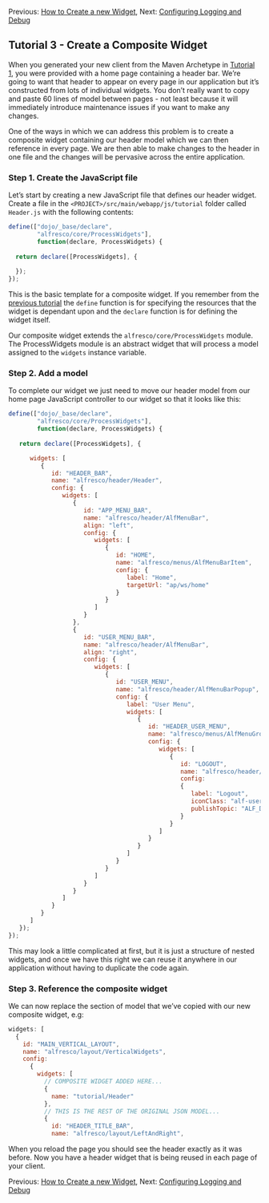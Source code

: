 Previous: [How to Create a new Widget](./Tutorial2.md),
Next: [Configuring Logging and Debug](./Tutorial4.md)

## Tutorial 3 - Create a Composite Widget

When you generated your new client from the Maven Archetype in [Tutorial 1](./Tutorial1.md), you were provided with a home page containing a header bar. We’re going to want that header to appear on every page in our application but it’s constructed from lots of individual widgets. You don’t really want to copy and paste 60 lines of model between pages - not least because it will immediately introduce maintenance issues if you want to make any changes.

One of the ways in which we can address this problem is to create a composite widget containing our header model which we can then reference in every page. We are then able to make changes to the header in one file and the changes will be pervasive across the entire application.

### Step 1. Create the JavaScript file
Let’s start by creating a new JavaScript file that defines our header widget. Create a file in the `<PROJECT>/src/main/webapp/js/tutorial` folder called `Header.js` with the following contents:

```JAVASCRIPT
define(["dojo/_base/declare",
        "alfresco/core/ProcessWidgets"], 
        function(declare, ProcessWidgets) {
   
  return declare([ProcessWidgets], {
      
  });
});
```

This is the basic template for a composite widget. If you remember from the [previous tutorial](./Tutorial2.md) the `define` function is for specifying the resources that the widget is dependant upon and the `declare` function is for defining the widget itself.

Our composite widget extends the `alfresco/core/ProcessWidgets` module. The ProcessWidgets module is an abstract widget that will process a model assigned to the `widgets` instance variable.

### Step 2. Add a model
To complete our widget we just need to move our header model from our home page JavaScript controller to our widget so that it looks like this:

```JAVASCRIPT
define(["dojo/_base/declare",
        "alfresco/core/ProcessWidgets"], 
        function(declare, ProcessWidgets) {
   
   return declare([ProcessWidgets], {

      widgets: [
         {
            id: "HEADER_BAR",
            name: "alfresco/header/Header",
            config: {
               widgets: [
                  {
                     id: "APP_MENU_BAR",
                     name: "alfresco/header/AlfMenuBar",
                     align: "left",
                     config: {
                        widgets: [
                           {
                              id: "HOME",
                              name: "alfresco/menus/AlfMenuBarItem",
                              config: {
                                 label: "Home",
                                 targetUrl: "ap/ws/home"
                              }
                           }
                        ]
                     }
                  },
                  {
                     id: "USER_MENU_BAR",
                     name: "alfresco/header/AlfMenuBar",
                     align: "right",
                     config: {
                        widgets: [
                           {
                              id: "USER_MENU",
                              name: "alfresco/header/AlfMenuBarPopup",
                              config: {
                                 label: "User Menu",
                                 widgets: [
                                    {
                                       id: "HEADER_USER_MENU",
                                       name: "alfresco/menus/AlfMenuGroup",
                                       config: {
                                          widgets: [
                                             {
                                                id: "LOGOUT",
                                                name: "alfresco/header/AlfMenuItem",
                                                config:
                                                {
                                                   label: "Logout",
                                                   iconClass: "alf-user-logout-icon",
                                                   publishTopic: "ALF_DOLOGOUT"
                                                }
                                             }
                                          ]
                                       }
                                    }
                                 ]
                              }
                           }
                        ]
                     }
                  }
               ]
            }
         }
      ]
   });
});
```

This may look a little complicated at first, but it is just a structure of nested widgets, and once we have this right we can reuse it anywhere in our application without having to duplicate the code again.

### Step 3. Reference the composite widget
We can now replace the section of model that we’ve copied with our new composite widget, e.g:

```JAVASCRIPT
widgets: [
  {
    id: "MAIN_VERTICAL_LAYOUT",
    name: "alfresco/layout/VerticalWidgets",
    config: 
      {
        widgets: [
          // COMPOSITE WIDGET ADDED HERE...
          {
            name: "tutorial/Header"
          },
          // THIS IS THE REST OF THE ORIGINAL JSON MODEL...
          {
            id: "HEADER_TITLE_BAR",
            name: "alfresco/layout/LeftAndRight",
```

When you reload the page you should see the header exactly as it was before. Now you have a header widget that is being reused in each page of your client.

Previous: [How to Create a new Widget](./Tutorial2.md),
Next: [Configuring Logging and Debug](./Tutorial4.md)
